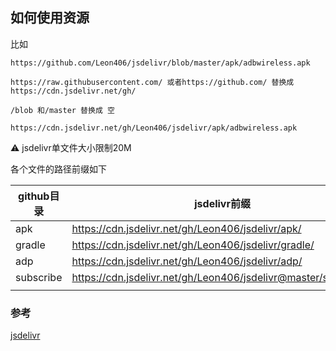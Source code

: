 ## 如何使用资源

比如

```
https://github.com/Leon406/jsdelivr/blob/master/apk/adbwireless.apk

https://raw.githubusercontent.com/ 或者https://github.com/ 替换成 https://cdn.jsdelivr.net/gh/

/blob 和/master 替换成 空

https://cdn.jsdelivr.net/gh/Leon406/jsdelivr/apk/adbwireless.apk
```



:warning:   jsdelivr单文件大小限制20M



各个文件的路径前缀如下

| github目录 | jsdelivr前缀                                                 |
| ---------- | ------------------------------------------------------------ |
| apk        | https://cdn.jsdelivr.net/gh/Leon406/jsdelivr/apk/            |
| gradle     | https://cdn.jsdelivr.net/gh/Leon406/jsdelivr/gradle/         |
| adp        | https://cdn.jsdelivr.net/gh/Leon406/jsdelivr/adp/            |
| subscribe  | https://cdn.jsdelivr.net/gh/Leon406/jsdelivr@master/subscribe/ |
|            |                                                              |





### 参考

[jsdelivr](https://www.jsdelivr.com/?docs=gh)

